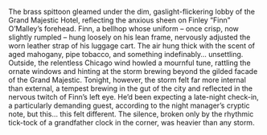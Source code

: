 The brass spittoon gleamed under the dim, gaslight-flickering lobby of the Grand Majestic Hotel, reflecting the anxious sheen on Finley “Finn” O’Malley’s forehead.  Finn, a bellhop whose uniform – once crisp, now slightly rumpled – hung loosely on his lean frame, nervously adjusted the worn leather strap of his luggage cart. The air hung thick with the scent of aged mahogany, pipe tobacco, and something indefinably… unsettling.  Outside, the relentless Chicago wind howled a mournful tune, rattling the ornate windows and hinting at the storm brewing beyond the gilded facade of the Grand Majestic.  Tonight, however, the storm felt far more internal than external, a tempest brewing in the gut of the city and reflected in the nervous twitch of Finn’s left eye.  He’d been expecting a late-night check-in, a particularly demanding guest, according to the night manager’s cryptic note, but this… this felt different.  The silence, broken only by the rhythmic tick-tock of a grandfather clock in the corner, was heavier than any storm.
